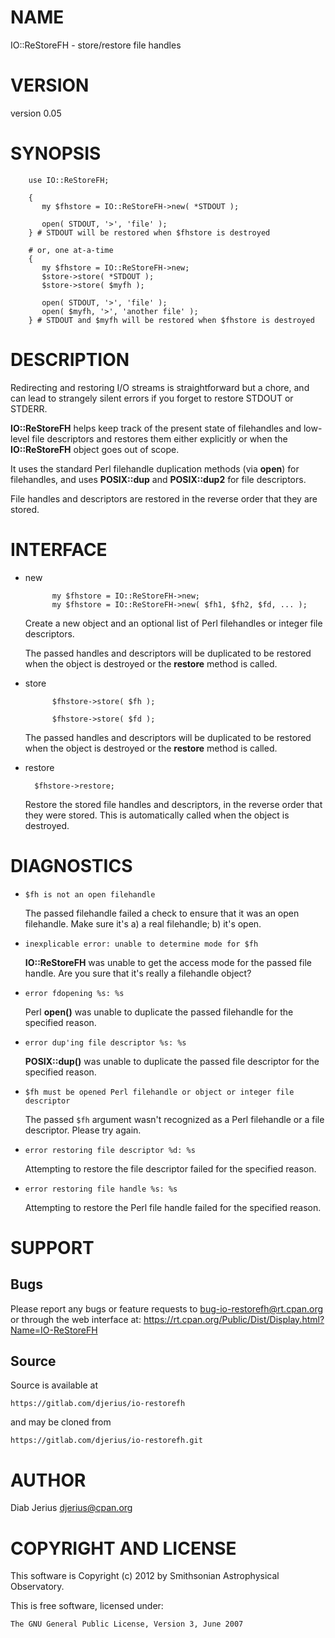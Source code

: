 # NAME

IO::ReStoreFH - store/restore file handles

# VERSION

version 0.05

# SYNOPSIS

        use IO::ReStoreFH;

        {
           my $fhstore = IO::ReStoreFH->new( *STDOUT );

           open( STDOUT, '>', 'file' );
        } # STDOUT will be restored when $fhstore is destroyed

        # or, one at-a-time
        {
           my $fhstore = IO::ReStoreFH->new;
           $store->store( *STDOUT );
           $store->store( $myfh );

           open( STDOUT, '>', 'file' );
           open( $myfh, '>', 'another file' );
        } # STDOUT and $myfh will be restored when $fhstore is destroyed

# DESCRIPTION

Redirecting and restoring I/O streams is straightforward but a chore,
and can lead to strangely silent errors if you forget to restore
STDOUT or STDERR.

**IO::ReStoreFH** helps keep track of the present state of filehandles and
low-level file descriptors and restores them either explicitly or when
the **IO::ReStoreFH** object goes out of scope.

It uses the standard Perl filehandle duplication methods (via **open**)
for filehandles, and uses **POSIX::dup** and **POSIX::dup2** for file
descriptors.

File handles and descriptors are restored in the reverse order that
they are stored.

# INTERFACE

- new

            my $fhstore = IO::ReStoreFH->new;
            my $fhstore = IO::ReStoreFH->new( $fh1, $fh2, $fd, ... );

    Create a new object and an optional list of Perl filehandles or
    integer file descriptors.

    The passed handles and descriptors will be duplicated to be restored
    when the object is destroyed or the **restore** method is called.

- store

            $fhstore->store( $fh );

            $fhstore->store( $fd );

    The passed handles and descriptors will be duplicated to be restored
    when the object is destroyed or the **restore** method is called.

- restore

        $fhstore->restore;

    Restore the stored file handles and descriptors, in the reverse order
    that they were stored.  This is automatically called when the object
    is destroyed.

# DIAGNOSTICS

- `$fh is not an open filehandle`

    The passed filehandle failed a check to ensure that it was an open
    filehandle.  Make sure it's a) a real filehandle; b) it's open.

- `inexplicable error: unable to determine mode for $fh`

    **IO::ReStoreFH** was unable to get the access mode for the passed file
    handle.  Are you sure that it's really a filehandle object?

- `error fdopening %s: %s`

    Perl **open()** was unable to duplicate the passed filehandle for the
    specified reason.

- `error dup'ing file descriptor %s: %s`

    **POSIX::dup()** was unable to duplicate the passed file descriptor for the
    specified reason.

- `$fh must be opened Perl filehandle or object or integer file descriptor`

    The passed `$fh` argument wasn't recognized as a Perl filehandle or a
    file descriptor.  Please try again.

- `error restoring file descriptor %d: %s`

    Attempting to restore the file descriptor failed for the specified reason.

- `error restoring file handle %s: %s`

    Attempting to restore the Perl file handle failed for the specified reason.

# SUPPORT

## Bugs

Please report any bugs or feature requests to bug-io-restorefh@rt.cpan.org  or through the web interface at: https://rt.cpan.org/Public/Dist/Display.html?Name=IO-ReStoreFH

## Source

Source is available at

    https://gitlab.com/djerius/io-restorefh

and may be cloned from

    https://gitlab.com/djerius/io-restorefh.git

# AUTHOR

Diab Jerius <djerius@cpan.org>

# COPYRIGHT AND LICENSE

This software is Copyright (c) 2012 by Smithsonian Astrophysical Observatory.

This is free software, licensed under:

    The GNU General Public License, Version 3, June 2007
